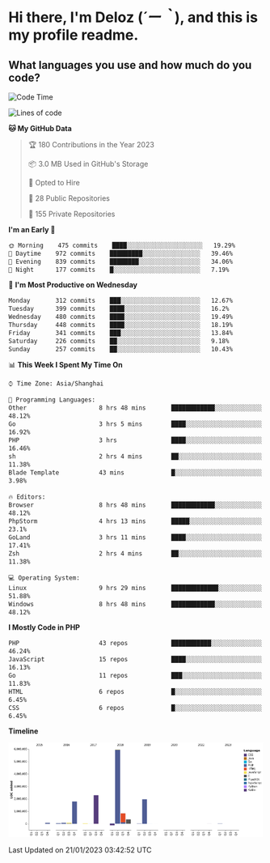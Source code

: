 # **Hi there, I'm Deloz (*´ー｀*), and this is my profile readme.**
<!--  [![Profile views](https://gpvc.arturio.dev/dank-del)](https://github.com/dank-del) -->
## **What languages you use and how much do you code?**

<!--START_SECTION:waka-->
![Code Time](http://img.shields.io/badge/Code%20Time-725%20hrs%2042%20mins-blue)

![Lines of code](https://img.shields.io/badge/From%20Hello%20World%20I%27ve%20Written-13%20Million%20lines%20of%20code-blue)

**🐱 My GitHub Data** 

> 🏆 180 Contributions in the Year 2023
 > 
> 📦 3.0 MB Used in GitHub's Storage 
 > 
> 💼 Opted to Hire
 > 
> 📜 28 Public Repositories 
 > 
> 🔑 155 Private Repositories  
 > 
**I'm an Early 🐤** 

```text
🌞 Morning    475 commits    ████░░░░░░░░░░░░░░░░░░░░░   19.29% 
🌆 Daytime    972 commits    █████████░░░░░░░░░░░░░░░░   39.46% 
🌃 Evening    839 commits    ████████░░░░░░░░░░░░░░░░░   34.06% 
🌙 Night      177 commits    █░░░░░░░░░░░░░░░░░░░░░░░░   7.19%

```
📅 **I'm Most Productive on Wednesday** 

```text
Monday       312 commits    ███░░░░░░░░░░░░░░░░░░░░░░   12.67% 
Tuesday      399 commits    ████░░░░░░░░░░░░░░░░░░░░░   16.2% 
Wednesday    480 commits    ████░░░░░░░░░░░░░░░░░░░░░   19.49% 
Thursday     448 commits    ████░░░░░░░░░░░░░░░░░░░░░   18.19% 
Friday       341 commits    ███░░░░░░░░░░░░░░░░░░░░░░   13.84% 
Saturday     226 commits    ██░░░░░░░░░░░░░░░░░░░░░░░   9.18% 
Sunday       257 commits    ██░░░░░░░░░░░░░░░░░░░░░░░   10.43%

```


📊 **This Week I Spent My Time On** 

```text
⌚︎ Time Zone: Asia/Shanghai

💬 Programming Languages: 
Other                    8 hrs 48 mins       ████████████░░░░░░░░░░░░░   48.12% 
Go                       3 hrs 5 mins        ████░░░░░░░░░░░░░░░░░░░░░   16.92% 
PHP                      3 hrs               ████░░░░░░░░░░░░░░░░░░░░░   16.46% 
sh                       2 hrs 4 mins        ██░░░░░░░░░░░░░░░░░░░░░░░   11.38% 
Blade Template           43 mins             █░░░░░░░░░░░░░░░░░░░░░░░░   3.98%

🔥 Editors: 
Browser                  8 hrs 48 mins       ████████████░░░░░░░░░░░░░   48.12% 
PhpStorm                 4 hrs 13 mins       █████░░░░░░░░░░░░░░░░░░░░   23.1% 
GoLand                   3 hrs 11 mins       ████░░░░░░░░░░░░░░░░░░░░░   17.41% 
Zsh                      2 hrs 4 mins        ██░░░░░░░░░░░░░░░░░░░░░░░   11.38%

💻 Operating System: 
Linux                    9 hrs 29 mins       █████████████░░░░░░░░░░░░   51.88% 
Windows                  8 hrs 48 mins       ████████████░░░░░░░░░░░░░   48.12%

```

**I Mostly Code in PHP** 

```text
PHP                      43 repos            ███████████░░░░░░░░░░░░░░   46.24% 
JavaScript               15 repos            ████░░░░░░░░░░░░░░░░░░░░░   16.13% 
Go                       11 repos            ███░░░░░░░░░░░░░░░░░░░░░░   11.83% 
HTML                     6 repos             █░░░░░░░░░░░░░░░░░░░░░░░░   6.45% 
CSS                      6 repos             █░░░░░░░░░░░░░░░░░░░░░░░░   6.45%

```


**Timeline**

![Chart not found](https://raw.githubusercontent.com/deloz/deloz/main/charts/bar_graph.png) 


 Last Updated on 21/01/2023 03:42:52 UTC
<!--END_SECTION:waka-->
